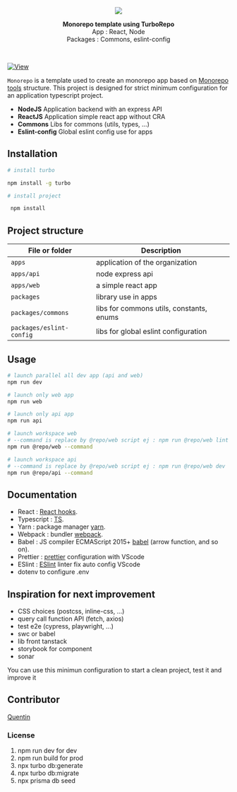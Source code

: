 <p align="center">
  <img src="https://i.postimg.cc/DwSYQmc9/Capture-d-e-cran-2023-08-24-a-22-56-12.png" />
</p>

<p align="center">
  <b>Monorepo template using TurboRepo</b><br/>
  App : React, Node <br />
  Packages : Commons, eslint-config
</p>
<br/>

[![View](https://img.shields.io/badge/monorepo-%201.0.0-brightgreen)](https://github.com/quentinlao/monorepo/tree/main)


`Monorepo` is a template used to create an monorepo app based on [Monorepo tools](https://monorepo.tools/) structure. This project is designed for strict minimum configuration for an application typescript project.

-   **NodeJS** Application backend with an express API
-   **ReactJS** Application simple react app without CRA
-   **Commons** Libs for commons (utils, types, ...)
-   **Eslint-config** Global eslint config use for apps

## Installation

```sh
# install turbo

npm install -g turbo

# install project

 npm install
```


## Project structure

| File or folder                  | Description                                                                                        |
| ------------------------------- | -------------------------------------------------------------------------------------------------- |
| `apps`                 | application of the organization|
| `apps/api`                 | node express api  |
| `apps/web`                 | a simple react app |
| `packages`                 | library use in apps|
| `packages/commons`                 | libs for commons utils, constants, enums |
| `packages/eslint-config`                 | libs for global eslint configuration |



## Usage

```sh
# launch parallel all dev app (api and web)
npm run dev

# launch only web app
npm run web

# launch only api app
npm run api

# launch workspace web
# --command is replace by @repo/web script ej : npm run @repo/web lint
npm run @repo/web --command

# launch workspace api
# --command is replace by @repo/web script ej : npm run @repo/web dev
npm run @repo/api --command


```

## Documentation

-   React :  [React hooks](https://fr.reactjs.org/docs/hooks-intro.html).
-   Typescript : [TS](https://www.typescriptlang.org/).
-   Yarn : package manager [yarn](https://yarnpkg.com/).
-   Webpack : bundler [webpack](https://webpack.js.org/).
-   Babel : JS compiler ECMAScript 2015+ [babel](https://babeljs.io/docs/en/) (arrow function, and so on).
-   Prettier : [prettier](https://prettier.io/) configuration with VScode
-   ESlint : [ESlint](https://eslint.org/) linter fix auto config VScode
-   dotenv to configure .env

## Inspiration for next improvement

- CSS choices (postcss, inline-css, ...)
- query call function API (fetch, axios)
- test e2e (cypress, playwright, ...)
- swc or babel
- lib front tanstack
- storybook for component
- sonar

You can use this minimun configuration to start a clean project, test it and improve it



## Contributor

[Quentin](https://github.com/quentinlao/)


### License




1. npm run dev for dev
2. npm run build for prod
3. npx turbo db:generate
4. npx turbo db:migrate
5. npx prisma db seed